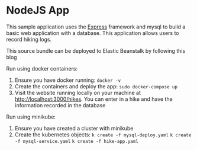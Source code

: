 # NodeJS App
This sample application uses the [Express](https://expressjs.com/) framework and mysql to build a basic web application with a database. This application allows users to record hiking logs.

This source bundle can be deployed to Elastic Beanstalk by following this blog

Run using docker containers:
  1. Ensure you have docker running: `docker -v`
  2. Create the containers and deploy the app: `sudo docker-compose up  `
  3. Visit the website running locally on your machine at [http://localhost:3000/hikes](http://localhost:3000/hikes). You can enter in a hike and have the information recorded in the database

Run using minikube:
  1. Ensure you have created a cluster with minikube
  2. Create the kubernetes objects:
  `k create -f mysql-deploy.yaml`
  `k create -f mysql-service.yaml`
  `k create -f hike-app.yaml`



